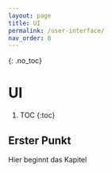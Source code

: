 ```yaml
---
layout: page
title: UI
permalink: /user-interface/
nav_order: 8
---
```


{: .no_toc}
# UI

1. TOC
{:toc}

## Erster Punkt 

Hier beginnt das Kapitel